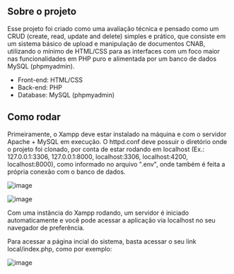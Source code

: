 ## Sobre o projeto

Esse projeto foi criado como uma avaliação técnica e pensado como um CRUD (create, read, update and delete) simples e prático, que consiste em um sistema básico de upload e manipulação de documentos CNAB, utilizando o mínimo de HTML/CSS para as interfaces com um foco maior nas funcionalidades
em PHP puro e alimentada por um banco de dados MySQL (phpmyadmin).

- Front-end: HTML/CSS
- Back-end: PHP
- Database: MySQL (phpmyadmin)

## Como rodar

Primeiramente, o Xampp deve estar instalado na máquina e com o servidor Apache + MySQL em execução. O httpd.conf deve possuir o diretório onde o projeto foi clonado, por conta de estar rodando em localhost (Ex.: 127.0.0.1:3306, 127.0.0.1:8000, localhost:3306, localhost:4200, localhost:8000), como informado no arquivo ".env", onde também é feita a própria conexão com o banco de dados.

![image](https://user-images.githubusercontent.com/78673503/156687161-9790be69-1d4b-4490-9c75-7e457b3c5ee1.png)

![image](https://user-images.githubusercontent.com/78673503/200224788-25dae2b1-bac2-4e2d-b1ea-aa45cf5fea8c.png)

Com uma instância do Xampp rodando, um servidor é iniciado automaticamente e você pode acessar a aplicação via localhost no seu navegador de preferência.


Para acessar a página incial do sistema, basta acessar o seu link local/index.php, como por exemplo:

![image](https://user-images.githubusercontent.com/78673503/200225013-16568889-7756-44b1-9604-b68e7344f900.png)

